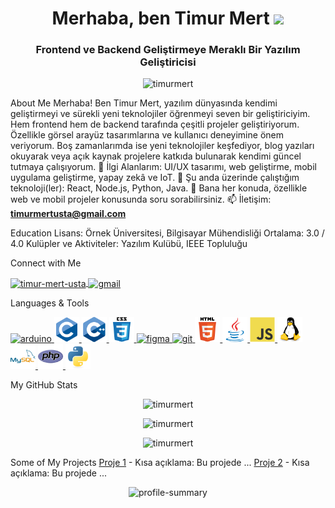 <!-- Örnek README Başlangıcı --> <h1 align="center">Merhaba, ben Timur Mert <img src="https://media.giphy.com/media/hvRJCLFzcasrR4ia7z/giphy.gif" width="30px"/></h1> <h3 align="center">Frontend ve Backend Geliştirmeye Meraklı Bir Yazılım Geliştiricisi</h3> <p align="center"> <!-- Profil görüntüleme sayısı --> <img src="https://komarev.com/ghpvc/?username=timurmert&label=Ziyaretçi%20Sayısı&color=ffa200&style=flat" alt="timurmert" /> </p> <!-- About Me -->
About Me
Merhaba! Ben Timur Mert, yazılım dünyasında kendimi geliştirmeyi ve sürekli yeni teknolojiler öğrenmeyi seven bir geliştiriciyim. Hem frontend hem de backend tarafında çeşitli projeler geliştiriyorum. Özellikle görsel arayüz tasarımlarına ve kullanıcı deneyimine önem veriyorum. Boş zamanlarımda ise yeni teknolojiler keşfediyor, blog yazıları okuyarak veya açık kaynak projelere katkıda bulunarak kendimi güncel tutmaya çalışıyorum.
👀 İlgi Alanlarım: UI/UX tasarımı, web geliştirme, mobil uygulama geliştirme, yapay zekâ ve IoT.
🌱 Şu anda üzerinde çalıştığım teknoloji(ler): React, Node.js, Python, Java.
💬 Bana her konuda, özellikle web ve mobil projeler konusunda soru sorabilirsiniz.
📫 İletişim: <strong>timurmertusta@gmail.com</strong>
<!-- Education -->
Education
Lisans: Örnek Üniversitesi, Bilgisayar Mühendisliği
Ortalama: 3.0 / 4.0
Kulüpler ve Aktiviteler: Yazılım Kulübü, IEEE Topluluğu
<!-- Connect with me -->
Connect with Me
<p align="left"> <a href="https://linkedin.com/in/timur-mert-usta" target="blank"> <img align="center" src="https://raw.githubusercontent.com/rahuldkjain/github-profile-readme-generator/master/src/images/icons/Social/linked-in-alt.svg" alt="timur-mert-usta" height="30" width="40" /> </a> <a href="mailto:timurmertusta@gmail.com" target="blank"> <img align="center" src="https://img.icons8.com/color/48/000000/gmail-new.png" alt="gmail" height="30" width="40" /> </a> </p> <!-- Languages and Tools -->
Languages & Tools
<p> <!-- Arduino --> <a href="https://www.arduino.cc/" target="_blank" rel="noreferrer"> <img src="https://cdn.worldvectorlogo.com/logos/arduino-1.svg" alt="arduino" width="40" height="40"/> </a> <!-- C --> <a href="https://www.cprogramming.com/" target="_blank" rel="noreferrer"> <img src="https://raw.githubusercontent.com/devicons/devicon/master/icons/c/c-original.svg" alt="c" width="40" height="40"/> </a> <!-- C++ --> <a href="https://www.w3schools.com/cpp/" target="_blank" rel="noreferrer"> <img src="https://raw.githubusercontent.com/devicons/devicon/master/icons/cplusplus/cplusplus-original.svg" alt="cplusplus" width="40" height="40"/> </a> <!-- CSS --> <a href="https://www.w3schools.com/css/" target="_blank" rel="noreferrer"> <img src="https://raw.githubusercontent.com/devicons/devicon/master/icons/css3/css3-original-wordmark.svg" alt="css3" width="40" height="40"/> </a> <!-- Figma --> <a href="https://www.figma.com/" target="_blank" rel="noreferrer"> <img src="https://www.vectorlogo.zone/logos/figma/figma-icon.svg" alt="figma" width="40" height="40"/> </a> <!-- Git --> <a href="https://git-scm.com/" target="_blank" rel="noreferrer"> <img src="https://www.vectorlogo.zone/logos/git-scm/git-scm-icon.svg" alt="git" width="40" height="40"/> </a> <!-- HTML --> <a href="https://www.w3.org/html/" target="_blank" rel="noreferrer"> <img src="https://raw.githubusercontent.com/devicons/devicon/master/icons/html5/html5-original-wordmark.svg" alt="html5" width="40" height="40"/> </a> <!-- Java --> <a href="https://www.java.com" target="_blank" rel="noreferrer"> <img src="https://raw.githubusercontent.com/devicons/devicon/master/icons/java/java-original.svg" alt="java" width="40" height="40"/> </a> <!-- JavaScript --> <a href="https://developer.mozilla.org/en-US/docs/Web/JavaScript" target="_blank" rel="noreferrer"> <img src="https://raw.githubusercontent.com/devicons/devicon/master/icons/javascript/javascript-original.svg" alt="javascript" width="40" height="40"/> </a> <!-- Linux --> <a href="https://www.linux.org/" target="_blank" rel="noreferrer"> <img src="https://raw.githubusercontent.com/devicons/devicon/master/icons/linux/linux-original.svg" alt="linux" width="40" height="40"/> </a> <!-- MySQL --> <a href="https://www.mysql.com/" target="_blank" rel="noreferrer"> <img src="https://raw.githubusercontent.com/devicons/devicon/master/icons/mysql/mysql-original-wordmark.svg" alt="mysql" width="40" height="40"/> </a> <!-- PHP --> <a href="https://www.php.net" target="_blank" rel="noreferrer"> <img src="https://raw.githubusercontent.com/devicons/devicon/master/icons/php/php-original.svg" alt="php" width="40" height="40"/> </a> <!-- Python --> <a href="https://www.python.org" target="_blank" rel="noreferrer"> <img src="https://raw.githubusercontent.com/devicons/devicon/master/icons/python/python-original.svg" alt="python" width="40" height="40"/> </a> </p> <!-- GitHub Stats -->
My GitHub Stats
<p align="center"> <img src="https://github-readme-stats.vercel.app/api?username=timurmert&show_icons=true&theme=radical" alt="timurmert" /> </p> <p align="center"> <img src="https://github-readme-streak-stats.herokuapp.com/?user=timurmert&theme=radical" alt="timurmert" /> </p> <!-- Trophies (opsiyonel) --> <p align="center"> <img src="https://github-profile-trophy.vercel.app/?username=timurmert&theme=onedark" alt="timurmert" /> </p> <!-- Örnek proje linkleri -->
Some of My Projects
<a href="https://github.com/timurmert/proje1">Proje 1</a> - Kısa açıklama: Bu projede ...
<a href="https://github.com/timurmert/proje2">Proje 2</a> - Kısa açıklama: Bu projede ...
<!-- Commit grafiği (opsiyonel) --> <p align="center"> <img src="https://github-profile-summary-cards.vercel.app/api/cards/profile-details?username=timurmert&theme=radical" alt="profile-summary"/> </p> <!-- Örnek README Sonu -->
